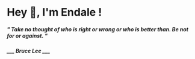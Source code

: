 <h1 title="head"> Hey 👋, I'm Endale !</h1>

**<h5><i>" Take no thought of who is right or wrong or who is better than. Be not for or against. "</i></h5>**

*<b>___ Bruce Lee ___</b>*
